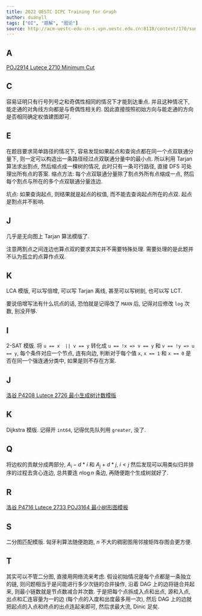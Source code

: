 ```yaml
---
title: 2022 UESTC ICPC Training for Graph
author: duanyll
tags: ["OI", "题解", "图论"]
source: http://acm-uestc-edu-cn-s.vpn.uestc.edu.cn:8118/contest/170/summary
---
```


## A

[POJ2914 Lutece 2710 Minimum Cut](/2022/04/13/POJ-2914.html)

## C

容易证明只有行号列号之和奇偶性相同的情况下才能到达重点. 并且这种情况下, 能走通的对角线方向都是与奇偶性相关的. 因此直接按照初始方向与能走通的方向是否相同确定权值建图即可.

## E

在题目要求简单路径的情况下, 容易发现如果起点和查询点都在同一个点双联通分量下, 则一定可以构造出一条路径经过点双联通分量中的最小点. 所以利用 Tarjan 算法求出割点, 然后缩点成一棵树的情况, 此时只有一条可行路径, 直接 DFS 可处理出所有点的答案. 缩点方法: 每个点双联通分量除了割点外所有点缩成一点, 然后每个割点与所在的多个点双联通分量连边.

坑点: 如果查询起点, 则结果就是起点的权值, 而不能去查询起点所在的点双. 起点是割点并不影响.

## J

几乎是无向图上 Tarjan 算法模版了. 

注意两割点之间连边也算点双的要求其实并不需要特殊处理. 需要处理的是此题并不认为孤立的点算作点双.

## K

LCA 模版, 可以写倍增, 可以写 Tarjan 离线, 甚至可以写树剖, 也可以写 LCT. 

要说倍增写法有什么坑点的话, 恐怕就是记得改了 `MAXN` 后, 记得对应修改 `log` 次数, 别没开够.

## I

2-SAT 模版. 将 `u == x  || v == y` 转化成 `u == !x => v == y` 和 `v == !y => u == y`, 每个条件对应一个节点, 连有向边, 判断对于每个值 `x`, `x == 1` 和 `x == 0` 是否在同一个强连通分类中, 如果是则不存在方案.

## J

[洛谷 P4208 Lutece 2726 最小生成树计数模版](/2022/04/22/Luogu-P4208.html)

## K

Dijkstra 模版. 记得开 `int64`, 记得优先队列用 `greater`, 没了. 

## Q

将边权的贡献分成两部分, $A_i - d * i$ 和 $A_j + d * j$, $i < j$ 然后发现可以用类似归并排序的过程去贪心连边, 总共要连 $n \log n$ 条边, 再随便跑个生成树就好了.

## R

[洛谷 P4716 Lutece 2733 POJ3164 最小树形图模板](/2022/04/19/Luogu-P4716.html)

## S

二分图匹配模版. 匈牙利算法随便跑跑, $n$ 不大的稠密图用邻接矩阵存图会更方便.

## T

其实可以不管二分图, 直接用网络流来考虑. 假设初始情况是每个点都是一条独立的链, 则问题相当于是问能进行多少次链的合并操作, 沿着 DAG 上的边将链合并起来, 则最小链数就是节点数减合并次数. 于是把每个点拆成入点和出点, 源和入点, 出点和汇连容量为一的边 (每个点的入度和出度最多用一次), 然后 DAG 上的边就把起点的入点和终点的出点连起来即可, 然后求最大流, Dinic 足矣.